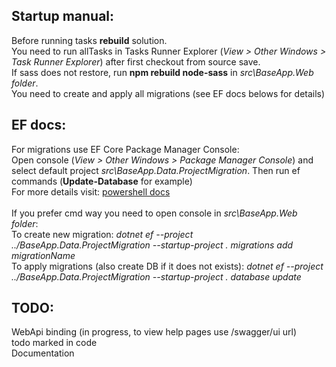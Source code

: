## Startup manual:
Before running tasks **rebuild** solution.<br/>
You need to run allTasks in Tasks Runner Explorer (*View > Other Windows > Task Runner Explorer*) after first checkout from source save.<br/> 
If sass does not restore, run **npm rebuild node-sass** in *src\BaseApp.Web folder*.<br/>
You need to create and apply all migrations (see EF docs belows for details)

## EF docs:
For migrations use EF Core Package Manager Console:<br/>
Open console (*View > Other Windows > Package Manager Console*) and select default project *src\BaseApp.Data.ProjectMigration*. Then run ef commands (**Update-Database** for example)<br/>
For more details visit: [powershell docs](https://docs.microsoft.com/en-us/ef/core/miscellaneous/cli/powershell) 
<br/><br/>
If you prefer cmd way you need to open console in *src\BaseApp.Web folder*:<br/>
To create new migration: *dotnet ef --project ../BaseApp.Data.ProjectMigration --startup-project . migrations add migrationName*<br/>
To apply migrations (also create DB if it does not exists):  *dotnet ef --project ../BaseApp.Data.ProjectMigration --startup-project . database update*

## TODO:
WebApi binding (in progress, to view help pages use /swagger/ui url)<br/>
todo marked in code<br/>
Documentation
